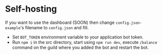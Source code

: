 # Self-hosting
If you want to use the dashboard (SOON) then change `config.json-example`'s filename to `config.json` and fill.
- Set `BOT_TOKEN` environment variable to your application bot token. 
- Run `npm i` in the src directory, start using `npm run dev`, execute `/balance` command on the guild where you added the bot and restart the bot.
